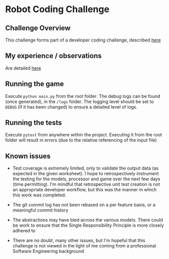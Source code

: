 # Robot Coding Challenge

## Challenge Overview 
This challenge forms part of a developer coding challenge, described [here](/instructions.md)

## My experience / observations 
Are detailed [here](/observations.md)

## Running the game 
Execute `python main.py` from the root folder. The debug logs can be found (once generated), in the `/logs` folder. The logging level should be set to `DEBUG` (if it has been changed) to ensure a detailed level of logs.

## Running the tests 
Execute `pytest` from anywhere within the project. Executing it from the root folder will result in errors (due to the relative referencing of the input file)

## Known issues 
- Test coverage is extremely limited, only to validate the output data (as expected in the given worksheet). I hope to retrospectively instrument the testing for the models, processor and game over the next few days (time permitting). I'm mindful that retrospective unit test creation is not an appropriate developer workflow, but this was the manner in which this work was completed. 

- The git commit log has not been rebased on a per feature basis, or a meaningful commit history

- The abstractions may have bled across the various models. There could be work to ensure that the Single Responsibility Principle is more closely adhered to 

- There are no doubt, many other issues, but I'm hopeful that this challenge is not viewed in the light of me coming from a professional Software Engineering background